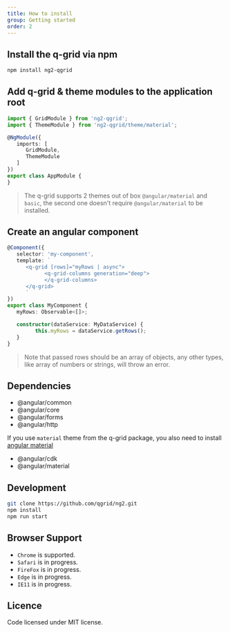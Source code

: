 ```yaml
---
title: How to install
group: Getting started
order: 2
---
```


## Install the q-grid via npm

```bash
npm install ng2-qgrid
```

## Add q-grid & theme modules to the application root

```typescript
import { GridModule } from 'ng2-qgrid';
import { ThemeModule } from 'ng2-qgrid/theme/material';

@NgModule({
   imports: [
      GridModule,
      ThemeModule
   ]
})
export class AppModule {
}
```
> The q-grid supports 2 themes out of box `@angular/material` and `basic`, the second one doesn't require `@angular/material` to be installed.

## Create an angular component

```typescript
@Component({
   selector: 'my-component',
   template: `
      <q-grid [rows]="myRows | async">
            <q-grid-columns generation="deep">
            </q-grid-columns>
      </q-grid>
      `
})
export class MyComponent {
   myRows: Observable<[]>;

   constructor(dataService: MyDataService) {
         this.myRows = dataService.getRows();
   }
}
```

> Note that passed rows should be an array of objects, any other types, like array of numbers or strings, will throw an error.

## Dependencies

*  @angular/common
*  @angular/core
*  @angular/forms
*  @angular/http

If you use `material` theme from the q-grid package, you also need to install [angular material](https://material.angular.io/)

* @angular/cdk
* @angular/material

## Development

```bash
git clone https://github.com/qgrid/ng2.git
npm install
npm run start
```

## Browser Support

* `Chrome` is supported.
* `Safari` is in progress.
* `FireFox` is in progress.
* `Edge` is in progress.
* `IE11` is in progress.

## Licence

Code licensed under MIT license.
